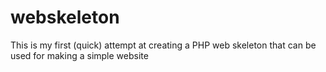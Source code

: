 webskeleton
===========

This is my first (quick) attempt at creating a PHP web skeleton that can be used for making a simple website